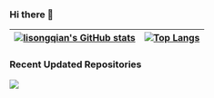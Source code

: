 ### Hi there 👋

|[![lisongqian's GitHub stats](https://github-readme-stats.vercel.app/api?username=mofengboy&&show_icons=true&include_all_commits=true&hide_border=true&theme=tokyonight)](https://github.com/anuraghazra/github-readme-stats) | [![Top Langs](https://github-readme-stats.vercel.app/api/top-langs/?username=mofengboy&layout=compact&theme=tokyonight&hide_border=true&hide=html,css)](https://github.com/anuraghazra/github-readme-stats) |
| ------ |------ |


### Recent Updated Repositories

[![](https://github-readme-stats.vercel.app/api/pin/?username=mofengboy&repo=Chain-of-all-beings&theme=tokyonight)](https://github.com/mofengboy/Chain-of-all-beings)


<!--
**mofengboy/mofengboy** is a ✨ _special_ ✨ repository because its `README.md` (this file) appears on your GitHub profile.

Here are some ideas to get you started:

- 🔭 I’m currently working on ...
- 🌱 I’m currently learning ...
- 👯 I’m looking to collaborate on ...
- 🤔 I’m looking for help with ...
- 💬 Ask me about ...
- 📫 How to reach me: ...
- 😄 Pronouns: ...
- ⚡ Fun fact: ...
-->

